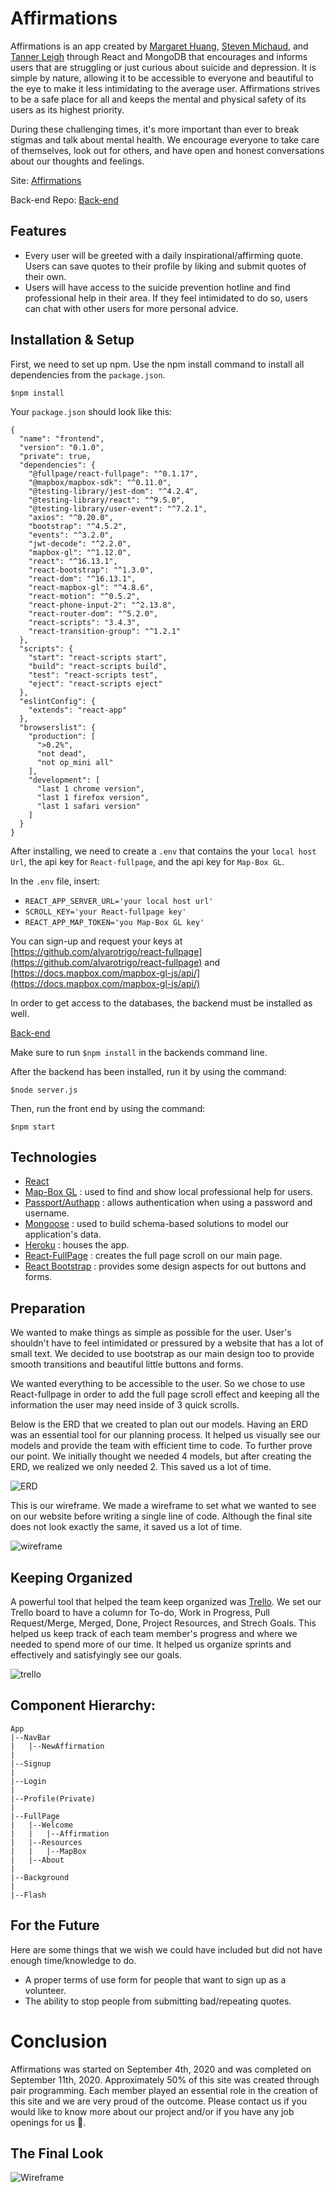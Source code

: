 # Affirmations

Affirmations is an app created by [Margaret Huang](https://github.com/margaret-jihua), [Steven Michaud](https://github.com/Michaudsr), and [Tanner Leigh](https://github.com/thleigh) through React and MongoDB that encourages and informs users that are struggling or just curious about suicide and depression.
It is simple by nature, allowing it to be accessible to everyone and beautiful to the eye to make it less intimidating to the average user. 
Affirmations strives to be a safe place for all and keeps the mental and physical safety of its users as its highest priority.

During these challenging times, it's more important than ever to break stigmas and talk about mental health. We encourage 
everyone to take care of themselves, look out for others, and have open and honest conversations about our thoughts and feelings.

Site: [Affirmations](https://affirmations-client.herokuapp.com)

Back-end Repo: [Back-end](https://github.com/thleigh/Affirmations-Backend)

## Features

*  Every user will be greeted with a daily inspirational/affirming quote. Users can save quotes to their profile by liking and submit quotes of their own.
*  Users will have access to the suicide prevention hotline and find professional help in their area. If they feel intimidated to do so, users can chat with other users for more personal advice.

## Installation & Setup

First, we need to set up npm. Use the npm install command to install all dependencies from the `package.json`.

`$npm install`

Your `package.json` should look like this:
```
{
  "name": "frontend",
  "version": "0.1.0",
  "private": true,
  "dependencies": {
    "@fullpage/react-fullpage": "^0.1.17",
    "@mapbox/mapbox-sdk": "^0.11.0",
    "@testing-library/jest-dom": "^4.2.4",
    "@testing-library/react": "^9.5.0",
    "@testing-library/user-event": "^7.2.1",
    "axios": "^0.20.0",
    "bootstrap": "^4.5.2",
    "events": "^3.2.0",
    "jwt-decode": "^2.2.0",
    "mapbox-gl": "^1.12.0",
    "react": "^16.13.1",
    "react-bootstrap": "^1.3.0",
    "react-dom": "^16.13.1",
    "react-mapbox-gl": "^4.8.6",
    "react-motion": "^0.5.2",
    "react-phone-input-2": "^2.13.8",
    "react-router-dom": "^5.2.0",
    "react-scripts": "3.4.3",
    "react-transition-group": "^1.2.1"
  },
  "scripts": {
    "start": "react-scripts start",
    "build": "react-scripts build",
    "test": "react-scripts test",
    "eject": "react-scripts eject"
  },
  "eslintConfig": {
    "extends": "react-app"
  },
  "browserslist": {
    "production": [
      ">0.2%",
      "not dead",
      "not op_mini all"
    ],
    "development": [
      "last 1 chrome version",
      "last 1 firefox version",
      "last 1 safari version"
    ]
  }
}
```

After installing, we need to create a `.env` that contains the your `local host Url`, the api key for `React-fullpage`, and the api key for `Map-Box GL`.

In the `.env` file, insert:
* `REACT_APP_SERVER_URL='your local host url'`
* `SCROLL_KEY='your React-fullpage key'`
* `REACT_APP_MAP_TOKEN='you Map-Box GL key'`

You can sign-up and request your keys at [https://github.com/alvarotrigo/react-fullpage](https://github.com/alvarotrigo/react-fullpage) and [https://docs.mapbox.com/mapbox-gl-js/api/](https://docs.mapbox.com/mapbox-gl-js/api/)

In order to get access to the databases, the backend must be installed as well.

[Back-end](https://github.com/thleigh/Affirmations-Backend)

Make sure to run `$npm install` in the backends command line.

After the backend has been installed, run it by using the command:

`$node server.js`

Then, run the front end by using the command:

`$npm start`



## Technologies

* [React](https://reactjs.org/)
* [Map-Box GL](https://docs.mapbox.com/mapbox-gl-js/api/) : used to find and show local professional help for users.
* [Passport/Authapp](http://www.passportjs.org/) : allows authentication when using a password and username.
* [Mongoose](https://mongoosejs.com/) : used to build schema-based solutions to model our application's data.
* [Heroku](https://dashboard.heroku.com/apps) : houses the app.
* [React-FullPage](https://github.com/alvarotrigo/react-fullpage) : creates the full page scroll on our main page.
* [React Bootstrap](https://react-bootstrap.github.io/) : provides some design aspects for out buttons and forms. 

## Preparation 

We wanted to make things as simple as possible for the user. User's shouldn't have to feel intimidated or pressured by a website that has a lot of small text. We decided to use bootstrap as our main design too to provide smooth transitions and beautiful little buttons and forms. 

We wanted everything to be accessible to the user. So we chose to use React-fullpage in order to add the full page scroll effect and keeping all the information the user may need inside of 3 quick scrolls. 

Below is the ERD that we created to plan out our models. Having an ERD was an essential tool for our planning process. It helped us visually see our models and provide the team with efficient time to code. 
To further prove our point. We initially thought we needed 4 models, but after creating the ERD, we realized we only needed 2. This saved us a lot of time.

![ERD](./README-assets/erd.png)

This is our wireframe. We made a wireframe to set what we wanted to see on our website before writing a single line of code. Although the final site does not look exactly the same, it saved us a lot of time.

![wireframe](./README-assets/wireframe.png)

## Keeping Organized

A powerful tool that helped the team keep organized was [Trello](https://trello.com/).
We set our Trello board to have a column for To-do, Work in Progress, Pull Request/Merge, Merged, Done, Project Resources, and Strech Goals. This helped us keep track of each team member's progress and where we needed to spend
more of our time. It helped us organize sprints and effectively and satisfyingly see our goals.

![trello](./README-assets/trello.png)

## Component Hierarchy:

```
App
|--NavBar
|   |--NewAffirmation
|
|--Signup
|
|--Login
|
|--Profile(Private)
|
|--FullPage
|   |--Welcome
|   |   |--Affirmation
|   |--Resources
|   |   |--MapBox
|   |--About
|
|--Background
|
|--Flash
```
## For the Future
Here are some things that we wish we could have included but did not have enough time/knowledge to do.
* A proper terms of use form for people that want to sign up as a volunteer. 
* The ability to stop people from submitting bad/repeating quotes.

# Conclusion
Affirmations was started on September 4th, 2020 and was completed on September 11th, 2020. Approximately 50% of this site was created through pair programming. Each member played an essential role in the creation of this site and we are very proud of the outcome. Please contact us if you would like to know more about our project and/or if you have any job openings for us 🥰.

## The Final Look

![Wireframe](./README-assets/finallook.png)